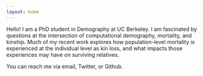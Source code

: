 ```yaml
---
layout: home
---
```


Hello! I am a PhD student in Demography at UC Berkeley. I am fascinated by questions at the intersection of computational demography, mortality, and kinship. Much of my recent work explores how population-level mortality is experienced at the individual level as kin loss, and what impacts those experiences may have on surviving relatives. 

You can reach me via email, Twitter, or Github.
